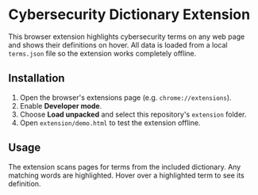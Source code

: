 # Cybersecurity Dictionary Extension

This browser extension highlights cybersecurity terms on any web page and shows their definitions on hover. All data is loaded from a local `terms.json` file so the extension works completely offline.

## Installation

1. Open the browser's extensions page (e.g. `chrome://extensions`).
2. Enable **Developer mode**.
3. Choose **Load unpacked** and select this repository's `extension` folder.
4. Open `extension/demo.html` to test the extension offline.

## Usage

The extension scans pages for terms from the included dictionary. Any matching words are highlighted. Hover over a highlighted term to see its definition.
